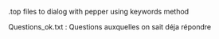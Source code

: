 .top files to dialog with pepper using keywords method

Questions_ok.txt : Questions auxquelles on sait déja répondre
